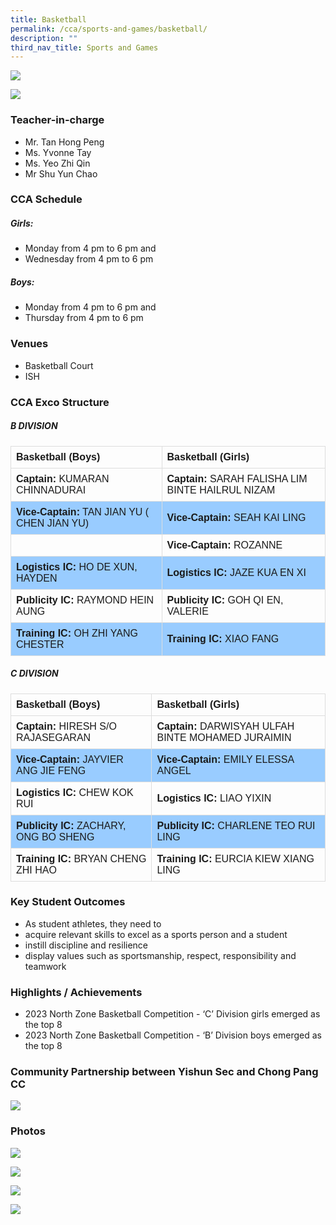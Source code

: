 ```yaml
---
title: Basketball
permalink: /cca/sports-and-games/basketball/
description: ""
third_nav_title: Sports and Games
---
```

![](/images/StudDevelopment/CCAs/SportsGames/Basketball/2023/basketball%20(boys)_2023.JPG)

![](/images/StudDevelopment/CCAs/SportsGames/Basketball/2023/basketball%20(girls)_2023.JPG)

### Teacher-in-charge
* Mr. Tan Hong Peng 
* Ms. Yvonne Tay 
* Ms. Yeo Zhi Qin 
* Mr Shu Yun Chao

### CCA Schedule
##### Girls:
* Monday from 4 pm to 6 pm and
* Wednesday from 4 pm to 6 pm

##### Boys:
* Monday from 4 pm to 6 pm and
* Thursday from 4 pm to 6 pm

### Venues
* Basketball Court
* ISH

### CCA Exco Structure

<style>
table {
  font-family: arial, sans-serif;
  border-collapse: collapse;
  width: 100%;
}

td, th {
  border: 1px solid #dddddd;
  text-align: left;
  padding: 8px;
}

tr:nth-child(even) {
  background-color: #99ccff;
}
</style>



##### B DIVISION

| Basketball (Boys) | Basketball (Girls) |
| -------- | -------- |
| **Captain:** KUMARAN CHINNADURAI    | **Captain:** SARAH FALISHA LIM BINTE HAILRUL NIZAM     |
| **Vice-Captain:** TAN JIAN YU ( CHEN JIAN YU)     | **Vice-Captain:** SEAH KAI LING     |
|    | **Vice-Captain:** ROZANNE   |
| **Logistics IC:** HO DE XUN, HAYDEN     | **Logistics IC:** JAZE KUA EN XI    |
| **Publicity IC:** RAYMOND HEIN AUNG     | **Publicity IC:** GOH QI EN, VALERIE     |
| **Training IC:** OH ZHI YANG CHESTER     | **Training IC:** XIAO FANG     |

##### C DIVISION


| Basketball (Boys) | Basketball (Girls) |
| -------- | -------- |
| **Captain:** HIRESH S/O RAJASEGARAN    | **Captain:** DARWISYAH ULFAH BINTE MOHAMED JURAIMIN     |
| **Vice-Captain:** JAYVIER ANG JIE FENG    | **Vice-Captain:** EMILY ELESSA ANGEL     |
| **Logistics IC:** CHEW KOK RUI    | **Logistics IC:** LIAO YIXIN     |
| **Publicity IC:** ZACHARY, ONG BO SHENG     | **Publicity IC:** CHARLENE TEO RUI LING     |
| **Training IC:** BRYAN CHENG ZHI HAO    | **Training IC:** EURCIA KIEW XIANG LING    |

### Key Student Outcomes

* As student athletes, they need to
* acquire relevant skills to excel as a sports person and a student
* instill discipline and resilience
* display values such as sportsmanship, respect, responsibility and teamwork

### Highlights / Achievements

* 2023 North Zone Basketball Competition - ‘C’ Division girls emerged as the top 8
* 2023 North Zone Basketball Competition - ‘B’ Division boys emerged as the top 8

### Community Partnership between Yishun Sec and Chong Pang CC

![](/images/StudDevelopment/CCAs/SportsGames/Basketball/2023/basketball-5.jpeg)


### Photos

![](/images/StudDevelopment/CCAs/SportsGames/Basketball/2023/basketball-1.jpeg)

![](/images/StudDevelopment/CCAs/SportsGames/Basketball/2023/basketball-2.jpeg)

![](/images/StudDevelopment/CCAs/SportsGames/Basketball/2023/basketball-3.jpeg)

![](/images/StudDevelopment/CCAs/SportsGames/Basketball/2023/basketball-4.jpeg)